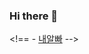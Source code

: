 ### Hi there 👋

<!== - [내알빠](https://www.notion.so/e4ff69ec0d7f4962a1c7105445b0af76) -->
<!-- - [이력서](https://important-menu-565.notion.site/1c6ce3a348e84ce2b4216187b0e70fa9)-->
